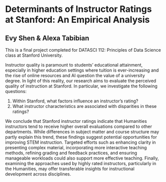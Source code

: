 # Determinants of Instructor Ratings at Stanford: An Empirical Analysis
## Evy Shen & Alexa Tabibian

This is a final project completed for DATASCI 112: Principles of Data Science class at Stanford University.

Instructor quality is paramount to students’ educational attainment, especially in higher education settings where tuition is ever-increasing and the rise of online resources and AI question the value of a university degree. In light of this reality, our research aims to evaluate the perceived quality of instruction at Stanford. In particular, we investigate the following questions:  

1. Within Stanford, what factors influence an instructor’s rating?
2. What instructor characteristics are associated with disparities in these ratings?

We conclude that Stanford instructor ratings indicate that Humanities instructors tend to receive higher overall evaluations compared to other departments. While differences in subject matter and course structure may partly explain this trend, these findings suggest potential opportunities for improving STEM instruction. Targeted efforts such as enhancing clarity in presenting complex material, incorporating more interactive teaching methods, refining grading and feedback practices, and ensuring manageable workloads could also support more effective teaching. Finally, examining the approaches used by highly rated instructors, particularly in the Humanities, may offer transferable insights for instructional development across disciplines.

